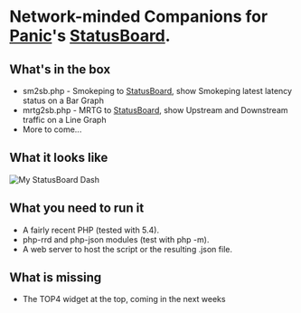 # Network-minded Companions for [Panic][PanicLink]'s [StatusBoard][StatusBoardLink].

## What's in the box

- sm2sb.php - Smokeping to [StatusBoard][StatusBoardLink], show Smokeping latest latency status on a Bar Graph
- mrtg2sb.php - MRTG to [StatusBoard][StatusBoardLink], show Upstream and Downstream traffic on a Line Graph
- More to come...

## What it looks like

![My StatusBoard Dash][StatusBoardPic]

## What you need to run it

- A fairly recent PHP (tested with 5.4).
- php-rrd and php-json modules (test with php -m).
- A web server to host the script or the resulting .json file.

## What is missing

- The TOP4 widget at the top, coming in the next weeks

[PanicLink]: http://www.panic.com
[StatusBoardLink]: http://www.panic.com/statusboard
[StatusBoardPic]: https://dl.dropboxusercontent.com/u/57053024/screens/statusboard.PNG  "My StatusBoard Dash"